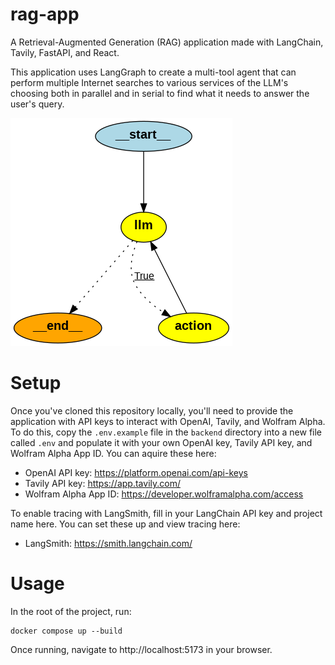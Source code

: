 # rag-app

A Retrieval-Augmented Generation (RAG) application made with LangChain, Tavily, FastAPI, and React.

This application uses LangGraph to create a multi-tool agent that can perform multiple Internet searches to various services of the LLM's choosing both in parallel and in serial to find what it needs to answer the user's query.

![State Graph](./state_graph.png "State Graph")

# Setup

Once you've cloned this repository locally, you'll need to provide the application with API keys to interact with OpenAI, Tavily, and Wolfram Alpha. To do this, copy the `.env.example` file in the `backend` directory into a new file called `.env` and populate it with your own OpenAI key, Tavily API key, and Wolfram Alpha App ID. You can aquire these here:

- OpenAI API key: https://platform.openai.com/api-keys
- Tavily API key: https://app.tavily.com/
- Wolfram Alpha App ID: https://developer.wolframalpha.com/access

 To enable tracing with LangSmith, fill in your LangChain API key and project name here. You can set these up and view tracing here:
 - LangSmith: https://smith.langchain.com/

# Usage

In the root of the project, run:

```
docker compose up --build
```

Once running, navigate to http://localhost:5173 in your browser.
